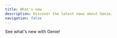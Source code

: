 ```yaml
---
title: What's new
description: Discover the latest news about Genie.
navigation: false
---
```


See what's new with Genie!
